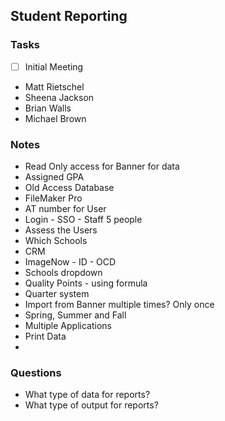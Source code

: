 ## Student Reporting

### Tasks
- [ ] Initial Meeting

- Matt Rietschel
- Sheena Jackson
- Brian Walls
- Michael Brown

### Notes
- Read Only access for Banner for data
- Assigned GPA  
- Old Access Database
- FileMaker Pro
- AT number for User
- Login - SSO - Staff 5 people
- Assess the Users
- Which Schools
- CRM
- ImageNow - ID - OCD
- Schools dropdown 
- Quality Points - using formula
- Quarter system
- Import from Banner multiple times? Only once
- Spring, Summer and Fall 
- Multiple Applications
- Print Data
- 


### Questions
- What type of data for reports?
- What type of output for reports? 